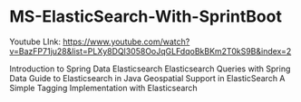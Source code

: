 # MS-ElasticSearch-With-SprintBoot
Youtube LInk: https://www.youtube.com/watch?v=BazFP71ju28&list=PLXy8DQl3058OoJqGLFdqoBkBKm2T0kS9B&index=2

Introduction to Spring Data Elasticsearch
Elasticsearch Queries with Spring Data
Guide to Elasticsearch in Java
Geospatial Support in ElasticSearch
A Simple Tagging Implementation with Elasticsearch
